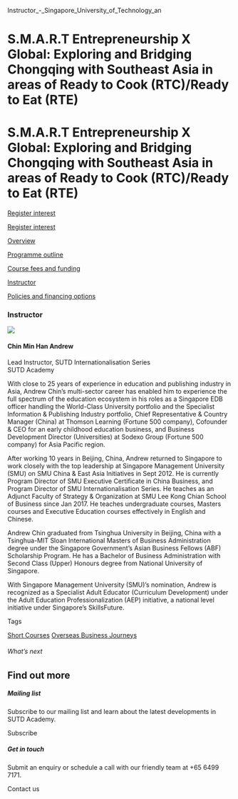 Instructor_-_Singapore_University_of_Technology_an



S.M.A.R.T Entrepreneurship X Global: Exploring and Bridging Chongqing with Southeast Asia in areas of Ready to Cook (RTC)/Ready to Eat (RTE)
============================================================================================================================================

S.M.A.R.T Entrepreneurship X Global: Exploring and Bridging Chongqing with Southeast Asia in areas of Ready to Cook (RTC)/Ready to Eat (RTE)
============================================================================================================================================

[Register interest](/admissions/academy/short-courses/short-courses-register-your-interest/?coursename=s-m-a-r-t-entrepreneurship-x-global-exploring-and-bridging-chongqing-with-southeast-asia-in-areas-of-ready-to-cook-rtc-ready-to-eat-rte)

[Register interest](/admissions/academy/short-courses/short-courses-register-your-interest/?coursename=s-m-a-r-t-entrepreneurship-x-global-exploring-and-bridging-chongqing-with-southeast-asia-in-areas-of-ready-to-cook-rtc-ready-to-eat-rte)

[Overview](/course/bridging-chongqing-se-asia/#tabs)

[Programme outline](/course/bridging-chongqing-se-asia/programme-outline/#tabs)

[Course fees and funding](/course/bridging-chongqing-se-asia/course-fees-and-funding/#tabs)

[Instructor](/course/bridging-chongqing-se-asia/instructor/#tabs)

[Policies and financing options](/course/bridging-chongqing-se-asia/policies-and-financing-options/#tabs)

### Instructor

![](https://www.sutd.edu.sg/wp-content/uploads/2024/12/andrewchin_8658126_1709669.jpg)

#### **Chin Min Han Andrew**

Lead Instructor, SUTD Internationalisation Series  
SUTD Academy

With close to 25 years of experience in education and publishing industry in Asia, Andrew Chin’s multi-sector career has enabled him to experience the full spectrum of the education ecosystem in his roles as a Singapore EDB officer handling the World-Class University portfolio and the Specialist Information & Publishing Industry portfolio, Chief Representative & Country Manager (China) at Thomson Learning (Fortune 500 company), Cofounder & CEO for an early childhood education business, and Business Development Director (Universities) at Sodexo Group (Fortune 500 company) for Asia Pacific region.

After working 10 years in Beijing, China, Andrew returned to Singapore to work closely with the top leadership at Singapore Management University (SMU) on SMU China & East Asia Initiatives in Sept 2012. He is currently Program Director of SMU Executive Certificate in China Business, and Program Director of SMU Internationalisation Series. He teaches as an Adjunct Faculty of Strategy & Organization at SMU Lee Kong Chian School of Business since Jan 2017. He teaches undergraduate courses, Masters courses and Executive Education courses effectively in English and Chinese.

Andrew Chin graduated from Tsinghua University in Beijing, China with a Tsinghua-MIT Sloan International Masters of Business Administration degree under the Singapore Government’s Asian Business Fellows (ABF) Scholarship Program. He has a Bachelor of Business Administration with Second Class (Upper) Honours degree from National University of Singapore.

With Singapore Management University (SMU)’s nomination, Andrew is recognized as a Specialist Adult Educator (Curriculum Development) under the Adult Education Professionalization (AEP) initiative, a national level initiative under Singapore’s SkillsFuture.

Tags

[Short Courses](/admissions/academy/courses-and-modules/?academy-type-course=780)
[Overseas Business Journeys](/admissions/academy/courses-and-modules/?discipline=804)

###### What’s next

Find out more
-------------

##### Mailing list

Subscribe to our mailing list and learn about the latest developments in SUTD Academy.

Subscribe

##### Get in touch

Submit an enquiry or schedule a call with our friendly team at +65 6499 7171.

Contact us

